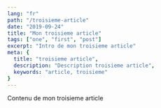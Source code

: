 ```yaml
---
lang: "fr"
path: "/troisieme-article"
date: "2019-09-24"
title: "Mon troisieme article"
tags: ["one", "first", "post"]
excerpt: "Intro de mon troisieme article"
meta: {
  title: "troisieme article",
  description: "Description troisieme article",
  keywords: "article, troisieme"
}
---
```


Contenu de mon troisieme article
